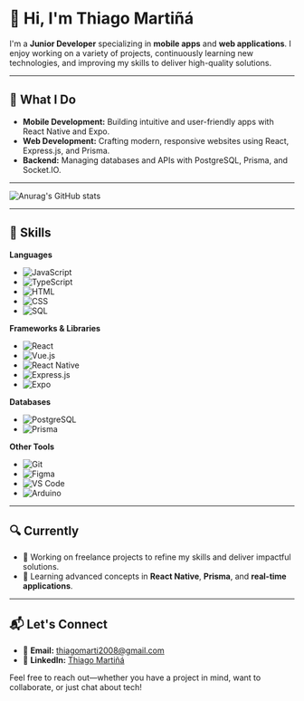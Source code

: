 # 👋 Hi, I'm Thiago Martiñá  

I'm a **Junior Developer** specializing in **mobile apps** and **web applications**. I enjoy working on a variety of projects, continuously learning new technologies, and improving my skills to deliver high-quality solutions.

---

## 🌟 What I Do  
- **Mobile Development:** Building intuitive and user-friendly apps with React Native and Expo.  
- **Web Development:** Crafting modern, responsive websites using React, Express.js, and Prisma.  
- **Backend:** Managing databases and APIs with PostgreSQL, Prisma, and Socket.IO.  

---

![Anurag's GitHub stats](https://github-readme-stats.vercel.app/api?username=thiagomarti&show_icons=true&theme=tokyonight)

---

## 🚀 Skills  

**Languages** 
- ![JavaScript](https://img.shields.io/badge/-JavaScript-F7DF1E?style=flat-square&logo=javascript&logoColor=black)  
- ![TypeScript](https://img.shields.io/badge/-TypeScript-3178C6?style=flat-square&logo=typescript&logoColor=white)  
- ![HTML](https://img.shields.io/badge/-HTML-E34F26?style=flat-square&logo=html5&logoColor=white)  
- ![CSS](https://img.shields.io/badge/-CSS-1572B6?style=flat-square&logo=css3&logoColor=white)  
- ![SQL](https://img.shields.io/badge/-SQL-336791?style=flat-square&logo=postgresql&logoColor=white)  

**Frameworks & Libraries** 
- ![React](https://img.shields.io/badge/-React-61DAFB?style=flat-square&logo=react&logoColor=black)  
- ![Vue.js](https://img.shields.io/badge/-Vue.js-4FC08D?style=flat-square&logo=vue.js&logoColor=white)  
- ![React Native](https://img.shields.io/badge/-React_Native-61DAFB?style=flat-square&logo=react&logoColor=black)  
- ![Express.js](https://img.shields.io/badge/-Express.js-000000?style=flat-square&logo=express&logoColor=white)  
- ![Expo](https://img.shields.io/badge/-Expo-000020?style=flat-square&logo=expo&logoColor=white)  

**Databases**
- ![PostgreSQL](https://img.shields.io/badge/-PostgreSQL-336791?style=flat-square&logo=postgresql&logoColor=white)  
- ![Prisma](https://img.shields.io/badge/-Prisma-2D3748?style=flat-square&logo=prisma&logoColor=white)  

**Other Tools**
- ![Git](https://img.shields.io/badge/-Git-F05032?style=flat-square&logo=git&logoColor=white)  
- ![Figma](https://img.shields.io/badge/-Figma-F24E1E?style=flat-square&logo=figma&logoColor=white)  
- ![VS Code](https://img.shields.io/badge/-VS%20Code-007ACC?style=flat-square&logo=visual-studio-code&logoColor=white)  
- ![Arduino](https://img.shields.io/badge/-Arduino-00979D?style=flat-square&logo=arduino&logoColor=white)  

---

## 🔍 Currently  
- 💼 Working on freelance projects to refine my skills and deliver impactful solutions.  
- 🌱 Learning advanced concepts in **React Native**, **Prisma**, and **real-time applications**.  

---

## 📬 Let's Connect  
- 📧 **Email:** [thiagomarti2008@gmail.com](mailto:thiagomarti2008@gmail.com)  
- 💼 **LinkedIn:** [Thiago Martiñá](https://www.linkedin.com/in/thiago-martiñá-369897254)  

Feel free to reach out—whether you have a project in mind, want to collaborate, or just chat about tech!  
